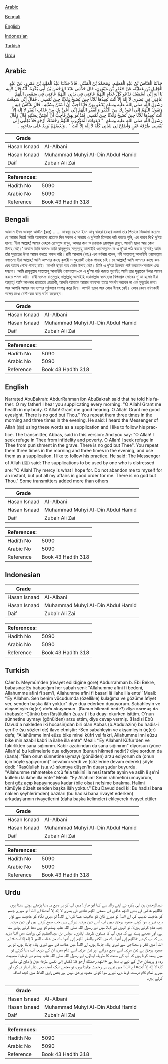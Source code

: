 [Arabic](#arabic)

[Bengali](#bengali)

[English](#english)

[Indonesian](#indonesian)

[Turkish](#turkish)

[Urdu](#urdu)

## Arabic


<div dir="rtl" lang="ar" style={{fontSize:'larger',backgroundColor:'#f8f9fa',padding:20}}>
حَدَّثَنَا الْعَبَّاسُ بْنُ عَبْدِ الْعَظِيمِ، وَمُحَمَّدُ بْنُ الْمُثَنَّى، قَالاَ حَدَّثَنَا عَبْدُ الْمَلِكِ بْنُ عَمْرٍو، عَنْ عَبْدِ الْجَلِيلِ بْنِ عَطِيَّةَ، عَنْ جَعْفَرِ بْنِ مَيْمُونٍ، قَالَ حَدَّثَنِي عَبْدُ الرَّحْمَنِ بْنُ أَبِي بَكْرَةَ، أَنَّهُ قَالَ لأَبِيهِ يَا أَبَةِ إِنِّي أَسْمَعُكَ تَدْعُو كُلَّ غَدَاةٍ اللَّهُمَّ عَافِنِي فِي بَدَنِي اللَّهُمَّ عَافِنِي فِي سَمْعِي اللَّهُمَّ عَافِنِي فِي بَصَرِي لاَ إِلَهَ إِلاَّ أَنْتَ تُعِيدُهَا ثَلاَثًا حِينَ تُصْبِحُ وَثَلاَثًا حِينَ تُمْسِي ‏.‏ فَقَالَ إِنِّي سَمِعْتُ رَسُولَ اللَّهِ صلى الله عليه وسلم يَدْعُو بِهِنَّ فَأَنَا أُحِبُّ أَنْ أَسْتَنَّ بِسُنَّتِهِ ‏.‏ قَالَ عَبَّاسٌ فِيهِ وَتَقُولُ اللَّهُمَّ إِنِّي أَعُوذُ بِكَ مِنَ الْكُفْرِ وَالْفَقْرِ اللَّهُمَّ إِنِّي أَعُوذُ بِكَ مِنْ عَذَابِ الْقَبْرِ لاَ إِلَهَ إِلاَّ أَنْتَ تُعِيدُهَا ثَلاَثًا حِينَ تُصْبِحُ وَثَلاَثًا حِينَ تُمْسِي فَتَدْعُو بِهِنَّ فَأُحِبُّ أَنْ أَسْتَنَّ بِسُنَّتِهِ قَالَ وَقَالَ رَسُولُ اللَّهِ صلى الله عليه وسلم ‏ "‏ دَعَوَاتُ الْمَكْرُوبِ اللَّهُمَّ رَحْمَتَكَ أَرْجُو فَلاَ تَكِلْنِي إِلَى نَفْسِي طَرْفَةَ عَيْنٍ وَأَصْلِحْ لِي شَأْنِي كُلَّهُ لاَ إِلَهَ إِلاَّ أَنْتَ ‏"‏ ‏.‏ وَبَعْضُهُمْ يَزِيدُ عَلَى صَاحِبِهِ ‏.‏
</div>
<div style={{backgroundColor:'#f8f9fa',padding:20, marginBottom: 10}}><table> <thead> <tr> <th>Grade</th> <th></th> </tr> </thead> <tbody> <tr><td>Hasan Isnaad</td><td>Al-Albani</td></tr><tr><td>Hasan Isnaad</td><td>Muhammad Muhyi Al-Din Abdul Hamid</td></tr><tr><td>Daif</td><td>Zubair Ali Zai</td></tr></tbody></table><table> <thead> <tr> <th>References:</th> <th></th> </tr> </thead> <tbody><tr><td>Hadith No</td><td>5090</td></tr><tr><td>Arabic No</td><td>5090</td></tr><tr><td>Reference</td><td>Book 43 Hadith 318</td></tr></tbody></table></div>

## Bengali


<div dir="ltr" lang="bn" style={{fontSize:'larger',backgroundColor:'#f8f9fa',padding:20}}>
আব্বাস ইবন আবদুল আজীম (রহঃ) ...... আবদূর রহমান ইবন আবূ বাকরা (রহঃ) একদা তার পিতাকে জিজ্ঞাসা করেনঃ হে আমার পিতা! আমি আপনাকে প্রত্যেক দিন সকাল ও সন্ধ্যায় এ দু'আটি তিনবার পাঠ করতে শুনি, এর কারণ কি? দু'আ হলোঃ 'ইয়া আল্লাহ্‌! আমার দেহকে রোগমুক্ত রাখুন, আমার কান ও চোখকে রোগমুক্ত রাখুন, আপনি ছাড়া আর কোন ইলাহ নেই।' জবাবে তিনি বলেনঃ আমি রাসূলুল্লাহ সাল্লাল্লাহু আলাইহি ওয়াসাল্লাম-কে এ দু'আ পাঠ করতে শুনেছি; আমি তাঁর সুন্নাতের উপর আমল করতে পসন্দ করি। রাবী আব্বাস (রহঃ) এক বর্ণনায় বলেন, নবী সাল্লাল্লাহু আলাইহি ওয়াসাল্লাম বলতেনঃ ইয়া আল্লাহ্‌! আমি আপনার কাছে কুফরী ও মুহতাজী থেকে পানাহ চাই। হে আল্লাহ্‌! আমি আপনার কাছে কবরের আযাব থেকে পানাহ চাই। আপনি ছাড়া আর কোন ইলাহ নেই। তিনি এ দু'আ তিনবার পাঠ করতেন-সকালে এবং সন্ধ্যায়। আমি রাসূলুল্লাহ সাল্লাল্লাহু আলাইহি ওয়াসাল্লাম-কে এ দু'আ পাঠ করতে শুনেছি; আমি তার সুন্নাতের উপর আমল করতে পসন্দ করি। রাবী বলেনঃ রাসূলুল্লাহ সাল্লাল্লাহু আলাইহি ওয়াসাল্লাম বলেছেনঃ বিপদগ্রস্ত লোকের দু'আ হলোঃ ইয়া আল্লাহ্‌! আমি আপনার রহমতের প্রত্যাশী, আপনি আমাকে আমার নাফসের হাতে সমর্পণ করবেন না এক মুহূর্তের জন্য। আর আপনি আমার সব ব্যাপার সুষ্ঠভাবে সম্পন্ন করে দিন। আপনি ছাড়া আর কোন ইলাহ নেই। কোন কোন বর্ণনাকারী শব্দের মধ্যে বেশী-কম করে বর্ণনা করেছেন।
</div>
<div style={{backgroundColor:'#f8f9fa',padding:20, marginBottom: 10}}><table> <thead> <tr> <th>Grade</th> <th></th> </tr> </thead> <tbody> <tr><td>Hasan Isnaad</td><td>Al-Albani</td></tr><tr><td>Hasan Isnaad</td><td>Muhammad Muhyi Al-Din Abdul Hamid</td></tr><tr><td>Daif</td><td>Zubair Ali Zai</td></tr></tbody></table><table> <thead> <tr> <th>References:</th> <th></th> </tr> </thead> <tbody><tr><td>Hadith No</td><td>5090</td></tr><tr><td>Arabic No</td><td>5090</td></tr><tr><td>Reference</td><td>Book 43 Hadith 318</td></tr></tbody></table></div>

## English


<div dir="ltr" lang="en" style={{fontSize:'larger',backgroundColor:'#f8f9fa',padding:20}}>
Narrated AbuBakrah: AbdurRahman ibn AbuBakrah said that he told his father: O my father! I hear you supplicating every morning: "O Allah! Grant me health in my body. O Allah! Grant me good hearing. O Allah! Grant me good eyesight. There is no god but Thou." You repeat them three times in the morning and three times in the evening. He said: I heard the Messenger of Allah (ﷺ) using these words as a supplication and I like to follow his practice. The transmitter, Abbas, said in this version: And you say: "O Allah! I seek refuge in Thee from infidelity and poverty. O Allah! I seek refuge in Thee from punishment in the grave. There is no god but Thee". You repeat them three times in the morning and three times in the evening, and use them as a supplication. I like to follow his practice. He said: The Messenger of Allah (ﷺ) said: The supplications to be used by one who is distressed are: "O Allah! Thy mercy is what I hope for. Do not abandon me to myself for an instant, but put all my affairs in good order for me. There is no god but Thou." Some transmitters added more than others
</div>
<div style={{backgroundColor:'#f8f9fa',padding:20, marginBottom: 10}}><table> <thead> <tr> <th>Grade</th> <th></th> </tr> </thead> <tbody> <tr><td>Hasan Isnaad</td><td>Al-Albani</td></tr><tr><td>Hasan Isnaad</td><td>Muhammad Muhyi Al-Din Abdul Hamid</td></tr><tr><td>Daif</td><td>Zubair Ali Zai</td></tr></tbody></table><table> <thead> <tr> <th>References:</th> <th></th> </tr> </thead> <tbody><tr><td>Hadith No</td><td>5090</td></tr><tr><td>Arabic No</td><td>5090</td></tr><tr><td>Reference</td><td>Book 43 Hadith 318</td></tr></tbody></table></div>

## Indonesian


<div dir="ltr" lang="id" style={{fontSize:'larger',backgroundColor:'#f8f9fa',padding:20}}>

</div>
<div style={{backgroundColor:'#f8f9fa',padding:20, marginBottom: 10}}><table> <thead> <tr> <th>Grade</th> <th></th> </tr> </thead> <tbody> <tr><td>Hasan Isnaad</td><td>Al-Albani</td></tr><tr><td>Hasan Isnaad</td><td>Muhammad Muhyi Al-Din Abdul Hamid</td></tr><tr><td>Daif</td><td>Zubair Ali Zai</td></tr></tbody></table><table> <thead> <tr> <th>References:</th> <th></th> </tr> </thead> <tbody><tr><td>Hadith No</td><td>5090</td></tr><tr><td>Arabic No</td><td>5090</td></tr><tr><td>Reference</td><td>Book 43 Hadith 318</td></tr></tbody></table></div>

## Turkish


<div dir="ltr" lang="tr" style={{fontSize:'larger',backgroundColor:'#f8f9fa',padding:20}}>
Câer b. Meymûn'den (rivayet edildiğine göre) Abdurrahman b. Ebi Bekre, babasına: Ey babacığım her sabah seni: "Allahumme afini fi bedenî, Allahumme afini fi sem'i, Allahumme afini fi basari lâ ilahe illa ente’’ Meali: ‘’Ey Allahım. Sen benim vücudumda (özellikle) kulağıma ve gözüme âfiyet ver, senden başka ilâh yoktur" diye dua ederken duyuyorum. Sabahleyin ve akşamleyin üç(er) defa okuyorsun- (Bunun hikmeti nedir?) diye sormuş da (babası): -Çünkü ben Rasûlullah (s.a.v.)'i bu duayı okurken işittim. O'nun sünnetine uymayı (gönülden) arzu ettim, diye cevap vermiş. (Hadisi Ebû Davud'a nakleden iki hocasin)dan biri olan Abbas (b.Abdulazim) bu hadis-i şerif'e (şu sözleri de) ilave etmiştir: -Sen sabahleyin ve akşamleyin üç(er) defa; "Allahümme innî eûzu bike minel küfri vel fakri, Allahumme inni eûzu bike min azabil kabri la ilahe illa ente’’ Meali: ‘’Ey Allahım! Küfür'den ve fakirlikten sana sığınırım. Kabir azabından da sana sığınırım" diyorsun (yüce Allah'a) bu kelimelerle dua ediyorsun (bunun hikmeti nedir)? diye sordum da (bana): "Ben onun sünnetine uymayı (gönülden) arzu ediyorum da (onun için böyle yapıyorum)" cevabını verdi ve (sözlerine devam ederek) şöyle dedi: "Rasûlullah (s.a.v.) sıkıntıya düşen'in duası şudur buyurdu. "Allahumme rahmeteke crcû fela tekilnî ila nesî tarafte aynin ve aslih li şe'nî küllehu la ilahe illa ente’’ Meali: ‘’Ey Allahım! Senin rahmetini umuyorum, beni göz açıp kapayıncaya kadar (bile olsa) nefsime bırakma. Halimi tümüyle düzelt senden başka ilâh yoktur." Ebu Davud dedi ki: Bu hadisi bana naklen şeyhlerimden) bazıları (bu hadisi bana rivayet ederken) arkadaşlarının rivayetlerini (daha başka kelimeler) ekleyerek rivayet ettiler
</div>
<div style={{backgroundColor:'#f8f9fa',padding:20, marginBottom: 10}}><table> <thead> <tr> <th>Grade</th> <th></th> </tr> </thead> <tbody> <tr><td>Hasan Isnaad</td><td>Al-Albani</td></tr><tr><td>Hasan Isnaad</td><td>Muhammad Muhyi Al-Din Abdul Hamid</td></tr><tr><td>Daif</td><td>Zubair Ali Zai</td></tr></tbody></table><table> <thead> <tr> <th>References:</th> <th></th> </tr> </thead> <tbody><tr><td>Hadith No</td><td>5090</td></tr><tr><td>Arabic No</td><td>5090</td></tr><tr><td>Reference</td><td>Book 43 Hadith 318</td></tr></tbody></table></div>

## Urdu


<div dir="rtl" lang="ur" style={{fontSize:'larger',backgroundColor:'#f8f9fa',padding:20}}>
عبدالرحمٰن بن ابی بکرہ نے اپنے والد سے کہا ابو جان! میں آپ کو ہر صبح یہ دعا پڑھتے ہوئے سنتا ہوں «اللهم عافني في بدني اللهم عافني في سمعي اللهم عافني في بصري لا إله إلا أنت» اے اللہ! تو میرے جسم کو عافیت نصیب کر، اے اللہ! تو میرے کان کو عافیت عطا کر، اے اللہ! تو میری نگاہ کو عافیت سے نواز دے، تیرے سوا کوئی معبود برحق نہیں آپ اسے تین مرتبہ دہراتے ہیں جب صبح کرتے ہیں اور تین مرتبہ جب شام کرتے ہیں؟، تو انہوں نے کہا: میں نے رسول اللہ صلی اللہ علیہ وسلم کو یہی دعا کرتے ہوئے سنا ہے، اور مجھے پسند ہے کہ میں آپ کا مسنون طریقہ اپناؤں۔ عباس بن عبدالعظیم کی روایت میں اتنا مزید ہے کہ آپ کہتے «اللهم إني أعوذ بك من الكفر والفقر اللهم إني أعوذ بك من عذاب القبر لا إله إلا أنت» اے اللہ! میں کفر و محتاجی سے تیری پناہ چاہتا ہوں، اے اللہ! میں عذاب قبر سے تیری پناہ چاہتا ہوں، تو ہی معبود برحق ہے تین مرتبہ اسے صبح دہراتے اور تین مرتبہ اسے شام میں، ان کے ذریعہ آپ دعا کرتے تو میں پسند کرتا ہوں کہ آپ کی سنت کا طریقہ اپناؤں، اور رسول اللہ صلی اللہ علیہ وسلم نے فرمایا: مصیبت زدہ و پریشان حال کے لیے یہ دعا ہے «اللهم رحمتك أرجو فلا تكلني إلى نفسي طرفة عين وأصلح لي شأني كله لا إله إلا أنت» اے اللہ! میں تیری ہی رحمت چاہتا ہوں، تو مجھے ایک لمحہ بھی نظر انداز نہ کر، اور میرے تمام کام درست فرما دے، تیرے سوا کوئی معبود برحق نہیں ہے بعض راوی الفاظ میں کچھ اضافہ کرتے ہیں۔
</div>
<div style={{backgroundColor:'#f8f9fa',padding:20, marginBottom: 10}}><table> <thead> <tr> <th>Grade</th> <th></th> </tr> </thead> <tbody> <tr><td>Hasan Isnaad</td><td>Al-Albani</td></tr><tr><td>Hasan Isnaad</td><td>Muhammad Muhyi Al-Din Abdul Hamid</td></tr><tr><td>Daif</td><td>Zubair Ali Zai</td></tr></tbody></table><table> <thead> <tr> <th>References:</th> <th></th> </tr> </thead> <tbody><tr><td>Hadith No</td><td>5090</td></tr><tr><td>Arabic No</td><td>5090</td></tr><tr><td>Reference</td><td>Book 43 Hadith 318</td></tr></tbody></table></div>